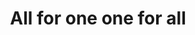 ---
pid: mp190
title: All for one one for all
location_transcription: 
coordinates: "[-75.171482573488, 39.915213654772]"
zipcode: '19143'
gen_neighborhood: West Philadelphia
neighborhood: University City
outside_phl: 
age: '32'
age_range: 30-39
instagram: 
image_file_name: mp_190.jpg
proposal_transcription: "//All the people on the bottom have a different nationality
  theyre each colored with their naition flag the girl is colore with all the nations
  colors.//"
topic: Inclusivity,Inequality,Unity,Race Ethnicity
topic_summary: 0, 0, 0, 0, 0
type: Concrete,Sculpture Statue
keywords_other: Equality, Unity
credit: 
image_labels: 
twitter: alwys.grndn
facebook: Anthony Wardlaw
permalink: "/monuments/mp190/"
layout: item-page
---